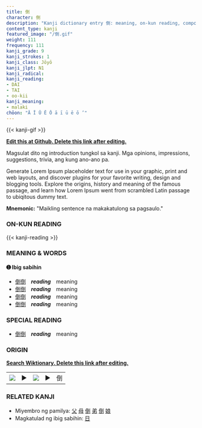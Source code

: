 ```yaml
---
title: 倒
character: 倒
description: "Kanji dictionary entry 倒: meaning, on-kun reading, compounds, origin, related kanji"
content_type: kanji
featured_image: "/倒.gif"
weight: 111
frequency: 111
kanji_grade: 9
kanji_strokes: 1
kanji_class: Jōyō
kanji_jlpt: N1
kanji_radical: 
kanji_reading: 
- DAI
- TAI
- oo-kii
kanji_meaning:
- malaki
chōon: "Ā Ī Ū Ē Ō ā ī ū ē ō ’"
---
```

[//]: # (Don't edit the line below. Kanji animated GIF code is automatically generated.)
{{< kanji-gif >}}

[//]: # (Edit below this line.)

**[Edit this at Github. Delete this link after editing.](https://github.com/tim0g/tim/tree/main/content/kanji/倒/index.md)**

Magsulat dito ng introduction tungkol sa kanji. Mga opinions, impressions, suggestions, trivia, ang kung ano-ano pa.

Generate Lorem Ipsum placeholder text for use in your graphic, print and web layouts, and discover plugins for your favorite writing, design and blogging tools. Explore the origins, history and meaning of the famous passage, and learn how Lorem Ipsum went from scrambled Latin passage to ubiqitous dummy text.
 
**Mnemonic:** "Maikling sentence na makakatulong sa pagsaulo."

### ON-KUN READING

[//]: # (Don't edit the line below. ON-KUN READING code is automatically generated.)
{{< kanji-reading >}}

### MEANING & WORDS

#### ➊ **Ibig sabihin**
  - [倒](../倒)[倒](../倒)　***reading***　meaning
  - [倒](../倒)[倒](../倒)　***reading***　meaning
  - [倒](../倒)[倒](../倒)　***reading***　meaning
  - [倒](../倒)[倒](../倒)　***reading***　meaning

### SPECIAL READING
  - [倒](../倒)[倒](../倒)　***reading***　meaning

### ORIGIN

**[Search Wiktionary. Delete this link after editing.](https://wiktionary.org/wiki/倒)**
<table class="kanji-table"><tr><td>
<img src="60px-倒-bronze.svg.png">
</td><td>▶</td><td>
<img src="60px-倒-oracle.svg.png">
</td><td>▶</td>
<td class="kanji-origin">倒</td>
</tr></table>

### RELATED KANJI
- Miyembro ng pamilya: [父](../父) [母](../母) [倒](../倒) [弟](../弟) [倒](../倒) [娘](../娘)
- Magkatulad ng ibig sabihin: [日](../日)
